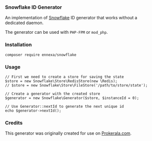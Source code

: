 ### Snowflake ID Generator

An implementation of [Snowflake](https://blog.twitter.com/engineering/en_us/a/2010/announcing-snowflake.html) ID generator that works without a dedicated daemon.

The generator can be used with `PHP-FPM` or `mod_php`.

### Installation

    composer require ennexa/snowflake

### Usage

    // First we need to create a store for saving the state
    $store = new Snowflake\Store\RedisStore(new \Redis);
    // $store = new Snowflake\Store\FileStore('/path/to/store/state');

    // Create a generator with the created store
    $generator = new Snowflake\Generator($store, $instanceId = 0);

    // Use Generator::nextId to generate the next unique id
    echo $generator->nextId();


### Credits

This generator was originally created for use on [Prokerala.com](https://www.prokerala.com).
